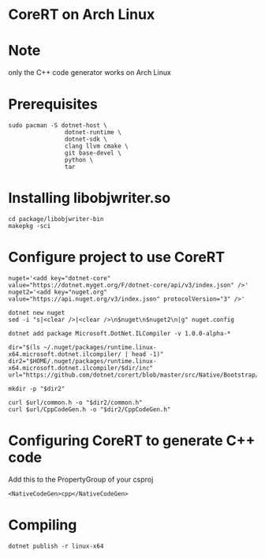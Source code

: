 # CoreRT on Arch Linux

# Note
only the C++ code generator works on Arch Linux

# Prerequisites
```
sudo pacman -S dotnet-host \
                dotnet-runtime \
                dotnet-sdk \
                clang llvm cmake \
                git base-devel \
                python \
                tar
```

# Installing libobjwriter.so
```
cd package/libobjwriter-bin
makepkg -sci
```

# Configure project to use CoreRT
```
nuget='<add key="dotnet-core" value="https://dotnet.myget.org/F/dotnet-core/api/v3/index.json" />'
nuget2='<add key="nuget.org" value="https://api.nuget.org/v3/index.json" protocolVersion="3" />'

dotnet new nuget
sed -i "s|<clear />|<clear />\n$nuget\n$nuget2\n|g" nuget.config

dotnet add package Microsoft.DotNet.ILCompiler -v 1.0.0-alpha-*

dir="$(ls ~/.nuget/packages/runtime.linux-x64.microsoft.dotnet.ilcompiler/ | head -1)"
dir2="$HOME/.nuget/packages/runtime.linux-x64.microsoft.dotnet.ilcompiler/$dir/inc"
url="https://github.com/dotnet/corert/blob/master/src/Native/Bootstrap/"

mkdir -p "$dir2"

curl $url/common.h -o "$dir2/common.h"
curl $url/CppCodeGen.h -o "$dir2/CppCodeGen.h"
```

# Configuring CoreRT to generate C++ code
Add this to the PropertyGroup of your csproj

```
<NativeCodeGen>cpp</NativeCodeGen>
```

# Compiling
```
dotnet publish -r linux-x64
```

